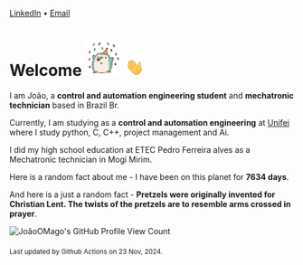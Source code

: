 [LinkedIn](https://www.linkedin.com/in/joão-pedro-gozzoli-b95641301/) &bull;
[Email](joaopedrogozzoli@gmail.com)

# Welcome <img src="happy.gif" height="64px" /> <img src="wave.gif" height="32px" />

I am João, a  **control and automation engineering student** and **mechatronic technician** based in Brazil Br.

Currently, I am studying as a **control and automation engineering** at [Unifei](https://unifei.edu.br) where I study python, C, C++, project management and Ai.

I did my high school education at ETEC Pedro Ferreira alves as a Mechatronic technician in Mogi Mirim.

Here is a random fact about me - I have been on this planet for **7634 days**.

And here is a just a random fact -  **Pretzels were originally invented for Christian Lent. The twists of the pretzels are to resemble arms crossed in prayer**.

![JoãoOMago's GitHub Profile View Count](https://komarev.com/ghpvc/?username=JoaoOMago)

<sub>Last updated by Github Actions on 23 Nov, 2024.</sub>
